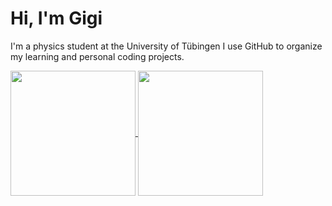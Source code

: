 # Hi, I'm Gigi

I'm a physics student at the University of Tübingen 
I use GitHub to organize my learning and personal coding projects.



<a href="https://github.com/anuraghazra/github-readme-stats">
  <img height=200 align="center" src="https://github-readme-stats.vercel.app/api?username=guischmid&hide=stars,contribs&show_icons=true&rank_icon=github&theme=transparent&show=prs_merged,reviews" />
</a>
<a href="https://github.com/anuraghazra/convoychat">
  <img height=200 align="center" src="https://github-readme-stats.vercel.app/api/top-langs/?username=guischmid&layout=compact&theme=transparent" />
</a>
